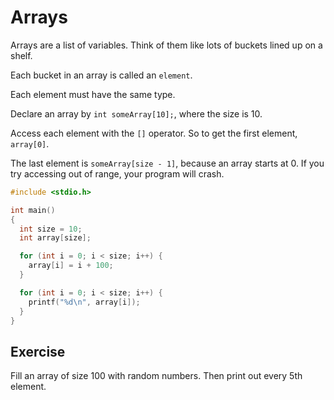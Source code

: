 # Arrays #

Arrays are a list of variables. Think of them like lots of buckets lined up on a shelf.

Each bucket in an array is called an `element`.

Each element must have the same type.

Declare an array by `int someArray[10];`, where the size is 10.

Access each element with the `[]` operator. So to get the first element, `array[0]`.

The last element is `someArray[size - 1]`, because an array starts at 0. If you try accessing out of range, your program will crash.

```c
#include <stdio.h>

int main()
{
  int size = 10;
  int array[size];

  for (int i = 0; i < size; i++) {
    array[i] = i + 100;
  }

  for (int i = 0; i < size; i++) {
    printf("%d\n", array[i]);
  }
}
```

## Exercise ##

Fill an array of size 100 with random numbers. Then print out every 5th element.
